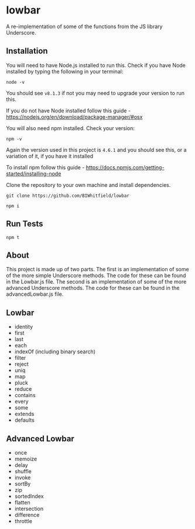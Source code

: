 # lowbar
A re-implementation of some of the functions from the JS library Underscore.

## Installation

You will need to have Node.js installed to run this. Check if you have Node installed by typing the following in your terminal:

``node -v``

You should see `v8.1.3` if not you may need to upgrade your version to run this.

If you do not have Node installed follow this guide - https://nodejs.org/en/download/package-manager/#osx

You will also need npm installed. Check your version:

``npm -v``

Again the version used in this project is `4.6.1` and you should see this, or a variation of it, if you have it installed

To install npm follow this guide - https://docs.npmjs.com/getting-started/installing-node


Clone the repository to your own machine and install dependencies.

``git clone https://github.com/BIWhitfield/lowbar``

``npm i``

## Run Tests

``npm t`` 

## About

This project is made up of two parts. The first is an implementation of some of the more simple Underscore methods. The code for these can be found in the Lowbar.js file. The second is an implementation of some of the more advanced Underscore methods. The code for these can be found in the advancedLowbar.js file.

## Lowbar

* identity
* first
* last
* each
* indexOf (including binary search)
* filter
* reject
* uniq
* map
* pluck
* reduce
* contains
* every
* some
* extends
* defaults

## Advanced Lowbar

* once
* memoize
* delay
* shuffle
* invoke
* sortBy 
* zip
* sortedIndex
* flatten
* intersection
* difference
* throttle
